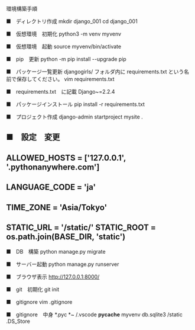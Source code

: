 環境構築手順

■　ディレクトリ作成
mkdir django_001
cd django_001


■　仮想環境　初期化
python3 -m venv myvenv


■　仮想環境　起動
source myvenv/bin/activate


■　pip　更新
python -m pip install --upgrade pip


■　パッケージ一覧更新
djangogirls/ フォルダ内に requirements.txt という名前で保存してください。
vim requirements.txt


■　requirements.txt　に記載
Django~=2.2.4


■　パッケージインストール
pip install -r requirements.txt


■　プロジェクト作成
django-admin startproject mysite .


■　設定　変更
--------
ALLOWED_HOSTS = ['127.0.0.1', '.pythonanywhere.com']
--------
LANGUAGE_CODE = 'ja'
--------
TIME_ZONE = 'Asia/Tokyo'
--------
STATIC_URL = '/static/'
STATIC_ROOT = os.path.join(BASE_DIR, 'static')
--------


■　DB　構築
python manage.py migrate


■　サーバー起動
python manage.py runserver


■　ブラウザ表示
http://127.0.0.1:8000/


■　git　初期化
git init


■　gitignore
vim .gitignore


■　gitignore　中身
*.pyc
*~
/.vscode
__pycache__
myvenv
db.sqlite3
/static
.DS_Store


